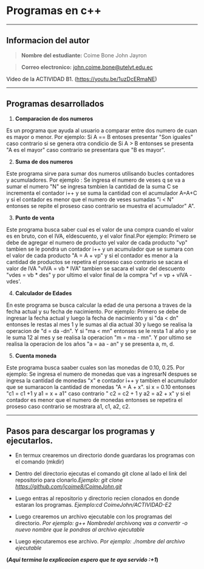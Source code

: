 

# Programas en c++
-----------------
## Informacion del autor 
> **Nombre del estudiante:** Coime Bone John Jayron

> **Correo electronico:** john.coime.bone@utelvt.edu.ec

Video de la ACTIVIDAD B1. (https://youtu.be/1uzDcERmaNE)

-------------------------------------------------

## Programas desarrollados

1. **Comparacion de dos numeros** 

Es un programa que ayuda al usuario a comparar entre dos numero de cuan es mayor o menor. Por ejemplo:
Si A == B entoses presentar "Son iguales" caso contrario si se genera otra condicio de Si A > B entonses se presenta "A es el mayor" caso contrario se presentara que "B es mayor".

2. **Suma de dos numeros**

Este programa sirve para sumar dos numeros utilisando bucles contadores y acumuladores. Por ejemplo :
Se ingresa el numero de veses q se va a sumar el numero "N" se ingresa tsmbien la cantidad de la suma C se incrementa el contador i++ y se suma la cantidad con el acumulador A=A+C y si el contador es menor que el numero de veses sumadas "i < N"  entonses se repite el proseso caso contrario se muestra el acumulador" A".

3. **Punto de venta**

Este programa busca saber cual es el valor de una compra cuando el valor es en bruto, con el IVA, eldescuento, y el valor final.Por ejemplo:
Primero se debe de agregar el numero de producto yel valor de cada producto "vp"  tambien se le pondra un contador i++ y un acumulador que se sumara con el valor de cada producto "A = A + vp" y si el contador es menor a la cantidad de productos se repetira el proseso caso contrario se sacara el valor de IVA "vIVA = vb * IVA" tambien se sacara el valor del descuento "vdes = vb * des" y por ultimo el valor final de la compra "vf = vp + vIVA - vdes'.

4. **Calculador de Edades**

En este programa se busca calcular la edad de una persona a traves de la fecha actual y su fecha de nacimiento. Por ejemplo:
Primero se debe de ingresar la fecha actual y luego la fecha de nacimiento y si "da < dn" entonses le restas al mes 1 y le sumas al dia actual 30 y luego se realisa la operacion de "d = da -dn". Y si "ma < mn" entonses se le resta 1 al año y se le suma 12 al mes y se realisa la operacion "m = ma - mn". Y por ultimo se realisa la operacion de los años "a = aa - an" y se presenta a, m, d.

5. **Cuenta moneda**

Este programa busca saaber cuales son las monedas de 0.10, 0.25. Por ejemplo: 
Se ingresa el numero de monedas que vas a ingresarN despues se ingresa la cantidad de monedas "x" e contador i++ y tambien el acumulador que se sumaracon la cantidad de monedas "A = A + x". si x = 0.10 entonses "c1 = c1 +1 y a1 = x + a1" caso contrario " c2 = c2 + 1 y a2 = a2 + x" y si el contador es menor que el numero de monedas entonses se repetira el proseso caso contrario se mostrara a1, c1, a2, c2.

----------------------------------------

## Pasos para descargar los programas y ejecutarlos.

- En termux crearemos un directorio donde guardaras los programas con el comando (mkdir)

- Dentro del directorio ejecutas el comando git clone al lado el link del repositorio para clonarlo.*Ejemplo: git clone https://github.com/jcoime8/CoimeJohn.git*

- Luego entras al repositorio y directorio recien clonados en donde estaran los programas. *Ejemplo:cd CoimeJohn/ACTIVIDAD-E2* 

- Luego crearemos un archivo ejecutable con los programas del directorio. *Por ejemplo: g++ Nombredel archivonq vas a convertir -o nuevo nombre que le pondras al archivo ejecutable*

- Luego ejecutaremos ese archivo. *Por ejemplo: ./nombre del archivo ejecutable*

**(*Aqui termina la explicacion espero que te aya servido :+1*)**
